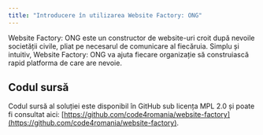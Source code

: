 ```yaml
---
title: "Introducere în utilizarea Website Factory: ONG"
---
```


Website Factory: ONG este un constructor de website-uri croit după
nevoile societății civile, pliat pe necesarul de comunicare al
fiecăruia. Simplu și intuitiv, Website Factory: ONG va ajuta fiecare
organizație să construiască rapid platforma de care are nevoie.

## Codul sursă

Codul sursă al soluției este disponibil în GitHub sub licența MPL 2.0 și
poate fi consultat aici: [https://github.com/code4romania/website-factory](https://github.com/code4romania/website-factory).
